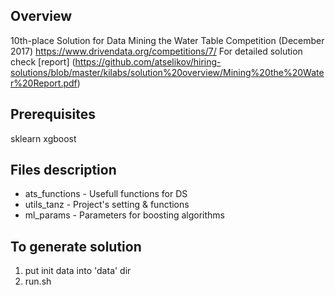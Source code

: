 ## Overview 
10th-place Solution for Data Mining the Water Table Competition (December 2017)
https://www.drivendata.org/competitions/7/
For detailed solution check [report] (https://github.com/atselikov/hiring-solutions/blob/master/kilabs/solution%20overview/Mining%20the%20Water%20Report.pdf)

## Prerequisites
sklearn
xgboost

## Files description

- ats_functions - Usefull functions for DS
- utils_tanz - Project's setting & functions
- ml_params - Parameters for boosting algorithms

## To generate solution
1. put init data into 'data' dir
2. run.sh
